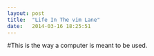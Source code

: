 ```yaml
---
layout: post
title:  "Life In The vim Lane"
date:   2014-03-16 18:25:51
---
```


#This is the way a computer is meant to be used.

